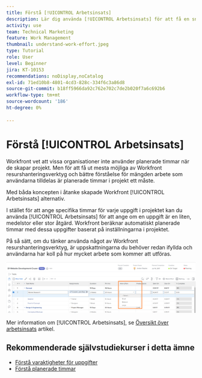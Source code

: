 ```yaml
---
title: Förstå [!UICONTROL Arbetsinsats]
description: Lär dig använda [!UICONTROL Arbetsinsats] för att få en snabb uppskattning av planerade timmar i projekttidslinjen.
activity: use
team: Technical Marketing
feature: Work Management
thumbnail: understand-work-effort.jpeg
type: Tutorial
role: User
level: Beginner
jira: KT-10153
recommendations: noDisplay,noCatalog
exl-id: 71ed10b8-4801-4cd3-828c-334f6c3a86d8
source-git-commit: b18ff5966da92c762e702c7de2b020f7a6c692b6
workflow-type: tm+mt
source-wordcount: '186'
ht-degree: 0%

---
```


# Förstå [!UICONTROL Arbetsinsats]

Workfront vet att vissa organisationer inte använder planerade timmar när de skapar projekt. Men för att få ut mesta möjliga av Workfront resurshanteringsverktyg och bättre förståelse för mängden arbete som användarna tilldelas är planerade timmar i projekt ett måste.

Med båda koncepten i åtanke skapade Workfront [!UICONTROL Arbetsinsats] alternativ.

I stället för att ange specifika timmar för varje uppgift i projektet kan du använda [!UICONTROL Arbetsinsats] för att ange om en uppgift är en liten, medelstor eller stor åtgärd. Workfront beräknar automatiskt planerade timmar med dessa uppgifter baserat på inställningarna i projektet.

På så sätt, om du tänker använda något av Workfront resurshanteringsverktyg, är uppskattningarna du behöver redan ifyllda och användarna har koll på hur mycket arbete som kommer att utföras.

![Projektuppgiftslista med [!UICONTROL Arbetsinsats] kolumn](assets/planner-fund-work-effort.png)

Mer information om [!UICONTROL Arbetsinsats], se [Översikt över arbetsinsats](https://experienceleague.adobe.com/docs/workfront/using/manage-work/tasks/task-information/work-effort.html?lang=en) artikel.

## Rekommenderade självstudiekurser i detta ämne

* [Förstå varaktigheter för uppgifter](/help/manage-work/tasks/understand-task-durations.md)
* [Förstå planerade timmar](/help/manage-work/tasks/understand-planned-hours.md)

